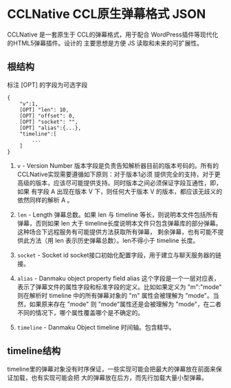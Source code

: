 # CCLNative CCL原生弹幕格式 JSON

CCLNative 是一套原生于 CCL的弹幕格式，用于配合 WordPress插件等现代化的HTML5弹幕插件。设计的
主要思想是方便 JS 读取和未来的可扩展性。

## 根结构

标注 [OPT] 的字段为可选字段

    {
        "v":1,
        [OPT] "len": 10,
        [OPT] "offset": 0,
        [OPT] "socket": "",
        [OPT] "alias":{...},
        "timeline":[
            ...
        ]
    }
    
1. `v` - Version Number
    版本字段是负责告知解析器目前的版本号码的。所有的CCLNative实现需要遵循如下原则：对于版本1必须
    提供完全的支持，对于更高级的版本，应该尽可能提供支持。同时版本之间必须保证字段互通性，即，如果
    有字段 A 出现在版本 V 下，则任何大于版本 V 的版本，都应该无歧义的依然同样的解析 A 。
    
2. `len` - Length
    弹幕总数。如果 len 与 timeline 等长，则说明本文件包括所有弹幕，否则如果 len 大于 
    timeline长度说明本文件只包含弹幕库的部分弹幕。这种场合下远程服务有可能提供方法获取所有弹幕，
    剩余弹幕，也有可能不提供此方法（用 len 表示历史弹幕总数）。len不得小于 timeline 长度。
    
3. `socket` - Socket id
    socket接口初始化配置字段，用于建立与聊天服务器的链接。
    
4. `alias` - Danmaku object property field alias
    这个字段是一个一层对应表，表示了弹幕文件的属性字段和标准字段的定义。比如如果定义为 "m":"mode"
    则在解析时 timeline 中的所有弹幕对象的 "m" 属性会被理解为 "mode"。当然，如果原来存在 
    "mode" 则 "mode"属性还是会被理解为 "mode"，在二者不同的情况下，哪个属性覆盖哪个是不确定的。

5. `timeline` - Danmaku Object timeline	
    时间轴。包含精华。
   
## timeline结构

timeline里的弹幕对象没有时序保证，一些实现可能会把最大的弹幕放在前面来保证加载，也有实现可能会把
大的弹幕放在后方，而先行加载大量小型弹幕。
